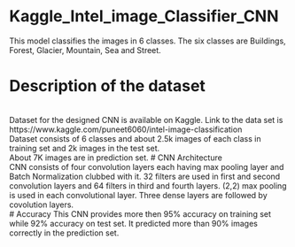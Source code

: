# Kaggle_Intel_image_Classifier_CNN</br>
This model classifies the images in 6 classes. The six classes are Buildings, Forest, Glacier, Mountain, Sea and Street.
</br>
# Description of the dataset
</br>
Dataset for the designed CNN is available on Kaggle. Link to the data set is https://www.kaggle.com/puneet6060/intel-image-classification
</br>
Dataset consists of 6 classes and about 2.5k images of each class in training set and 2k images in the test set.</br>
About 7K images are in prediction set.
# CNN Architecture
</br>
CNN consists of four convolution layers each having max pooling layer and Batch Normalization clubbed with it. 32 filters are used in first and second convolution layers and 64 filters in third and fourth layers. (2,2) max pooling is used in each convolutional layer. Three dense layers are followed by covolution layers.
</br>
# Accuracy
This CNN provides more then 95% accuracy on training set while 92% accuracy on test set. It predicted more than 90% images correctly in the prediction set.
